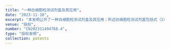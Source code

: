 ```yaml
---
title: "一种白细胞检测试剂盒及其应用",
date: "2023-11-10",
excerpt: "本发明公开了一种白细胞检测试剂盒及其应用；所述白细胞检测试剂盒包括式（1）到式（4）中任意一种结构的AIE荧光染料。本发明将血液样品和红细胞溶解剂混合后，加入AIE荧光染料溶液；检测所得混合物的散射光特性和荧光特性；根据散射光特性和荧光特性对白细胞进行分类和计数。本发明利用具有聚集诱导发光特性的AIE荧光染料作为白细胞分类试剂，AIE荧光染料特异性结合白细胞的核酸后，通过流式细胞仪检测，可以对白细胞进行准确的分类统计；而且AIE荧光染料检测灵敏性高，光稳定性好，可降低单次使用剂量，不易发生荧光猝灭现象。",
venue: "授权",
number: "CN202311494768.4",
type: "授权发明",
collection: patents
---
```



